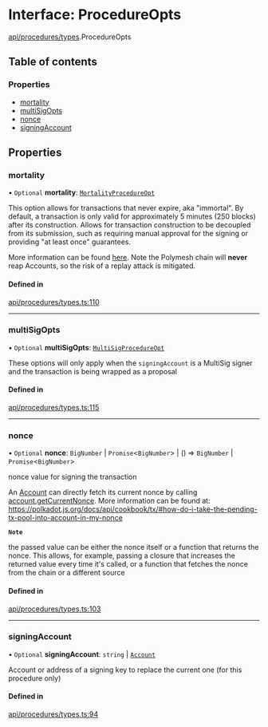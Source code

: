 # Interface: ProcedureOpts

[api/procedures/types](../wiki/api.procedures.types).ProcedureOpts

## Table of contents

### Properties

- [mortality](../wiki/api.procedures.types.ProcedureOpts#mortality)
- [multiSigOpts](../wiki/api.procedures.types.ProcedureOpts#multisigopts)
- [nonce](../wiki/api.procedures.types.ProcedureOpts#nonce)
- [signingAccount](../wiki/api.procedures.types.ProcedureOpts#signingaccount)

## Properties

### mortality

• `Optional` **mortality**: [`MortalityProcedureOpt`](../wiki/api.procedures.types#mortalityprocedureopt)

This option allows for transactions that never expire, aka "immortal". By default, a transaction is only valid for approximately 5 minutes (250 blocks) after its construction. Allows for transaction construction to be decoupled from its submission, such as requiring manual approval for the signing or providing "at least once" guarantees.

More information can be found [here](https://wiki.polkadot.network/docs/build-protocol-info#transaction-mortality). Note the Polymesh chain will **never** reap Accounts, so the risk of a replay attack is mitigated.

#### Defined in

[api/procedures/types.ts:110](https://github.com/PolymeshAssociation/polymesh-sdk/blob/88db4a91/src/api/procedures/types.ts#L110)

___

### multiSigOpts

• `Optional` **multiSigOpts**: [`MultiSigProcedureOpt`](../wiki/api.procedures.types.MultiSigProcedureOpt)

These options will only apply when the `signingAccount` is a MultiSig signer and the transaction is being wrapped as a proposal

#### Defined in

[api/procedures/types.ts:115](https://github.com/PolymeshAssociation/polymesh-sdk/blob/88db4a91/src/api/procedures/types.ts#L115)

___

### nonce

• `Optional` **nonce**: `BigNumber` \| `Promise`\<`BigNumber`\> \| () => `BigNumber` \| `Promise`\<`BigNumber`\>

nonce value for signing the transaction

An [Account](../wiki/api.entities.Account.Account) can directly fetch its current nonce by calling [account.getCurrentNonce](../wiki/api.entities.Account.Account#getcurrentnonce). More information can be found at: https://polkadot.js.org/docs/api/cookbook/tx/#how-do-i-take-the-pending-tx-pool-into-account-in-my-nonce

**`Note`**

the passed value can be either the nonce itself or a function that returns the nonce. This allows, for example, passing a closure that increases the returned value every time it's called, or a function that fetches the nonce from the chain or a different source

#### Defined in

[api/procedures/types.ts:103](https://github.com/PolymeshAssociation/polymesh-sdk/blob/88db4a91/src/api/procedures/types.ts#L103)

___

### signingAccount

• `Optional` **signingAccount**: `string` \| [`Account`](../wiki/api.entities.Account.Account)

Account or address of a signing key to replace the current one (for this procedure only)

#### Defined in

[api/procedures/types.ts:94](https://github.com/PolymeshAssociation/polymesh-sdk/blob/88db4a91/src/api/procedures/types.ts#L94)
